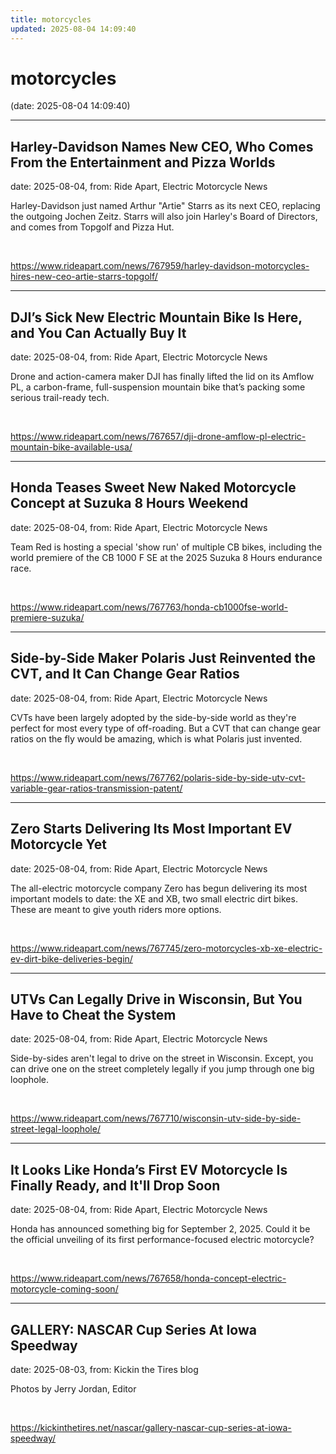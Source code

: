 ```yaml
---
title: motorcycles
updated: 2025-08-04 14:09:40
---
```


# motorcycles

(date: 2025-08-04 14:09:40)

---

## Harley-Davidson Names New CEO, Who Comes From the Entertainment and Pizza Worlds

date: 2025-08-04, from: Ride Apart, Electric Motorcycle News

Harley-Davidson just named Arthur "Artie" Starrs as its next CEO, replacing the outgoing Jochen Zeitz. Starrs will also join Harley's Board of Directors, and comes from Topgolf and Pizza Hut. 

<br> 

<https://www.rideapart.com/news/767959/harley-davidson-motorcycles-hires-new-ceo-artie-starrs-topgolf/>

---

## DJI’s Sick New Electric Mountain Bike Is Here, and You Can Actually Buy It

date: 2025-08-04, from: Ride Apart, Electric Motorcycle News

Drone and action-camera maker DJI has finally lifted the lid on its Amflow PL, a carbon-frame, full-suspension mountain bike that’s packing some serious trail-ready tech.
 

<br> 

<https://www.rideapart.com/news/767657/dji-drone-amflow-pl-electric-mountain-bike-available-usa/>

---

## Honda Teases Sweet New Naked Motorcycle Concept at Suzuka 8 Hours Weekend

date: 2025-08-04, from: Ride Apart, Electric Motorcycle News

Team Red is hosting a special 'show run' of multiple CB bikes, including the world premiere of the CB 1000 F SE at the 2025 Suzuka 8 Hours endurance race. 

<br> 

<https://www.rideapart.com/news/767763/honda-cb1000fse-world-premiere-suzuka/>

---

## Side-by-Side Maker Polaris Just Reinvented the CVT, and It Can Change Gear Ratios

date: 2025-08-04, from: Ride Apart, Electric Motorcycle News

CVTs have been largely adopted by the side-by-side world as they're perfect for most every type of off-roading. But a CVT that can change gear ratios on the fly would be amazing, which is what Polaris just invented.  

<br> 

<https://www.rideapart.com/news/767762/polaris-side-by-side-utv-cvt-variable-gear-ratios-transmission-patent/>

---

## Zero Starts Delivering Its Most Important EV Motorcycle Yet

date: 2025-08-04, from: Ride Apart, Electric Motorcycle News

The all-electric motorcycle company Zero has begun delivering its most important models to date: the XE and XB, two small electric dirt bikes. These are meant to give youth riders more options.  

<br> 

<https://www.rideapart.com/news/767745/zero-motorcycles-xb-xe-electric-ev-dirt-bike-deliveries-begin/>

---

## UTVs Can Legally Drive in Wisconsin, But You Have to Cheat the System

date: 2025-08-04, from: Ride Apart, Electric Motorcycle News

Side-by-sides aren't legal to drive on the street in Wisconsin. Except, you can drive one on the street completely legally if you jump through one big loophole.  

<br> 

<https://www.rideapart.com/news/767710/wisconsin-utv-side-by-side-street-legal-loophole/>

---

## It Looks Like Honda’s First EV Motorcycle Is Finally Ready, and It'll Drop Soon

date: 2025-08-04, from: Ride Apart, Electric Motorcycle News

Honda has announced something big for September 2, 2025. Could it be the official unveiling of its first performance-focused electric motorcycle?
 

<br> 

<https://www.rideapart.com/news/767658/honda-concept-electric-motorcycle-coming-soon/>

---

## GALLERY: NASCAR Cup Series At Iowa Speedway

date: 2025-08-03, from: Kickin the Tires blog

Photos by Jerry Jordan, Editor 

<br> 

<https://kickinthetires.net/nascar/gallery-nascar-cup-series-at-iowa-speedway/>

